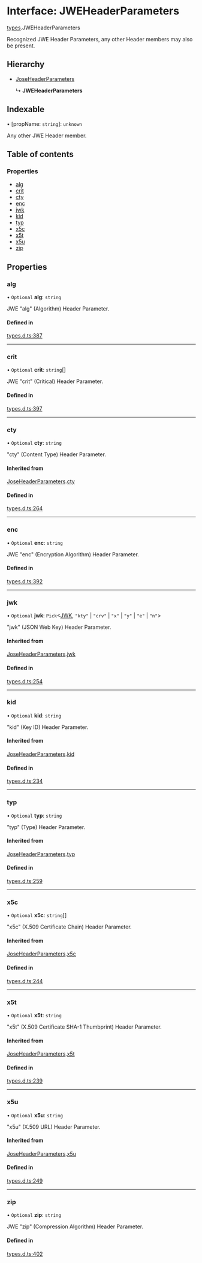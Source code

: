 # Interface: JWEHeaderParameters

[types](../modules/types.md).JWEHeaderParameters

Recognized JWE Header Parameters, any other Header members
may also be present.

## Hierarchy

- [JoseHeaderParameters](types.joseheaderparameters.md)

  ↳ **JWEHeaderParameters**

## Indexable

▪ [propName: `string`]: `unknown`

Any other JWE Header member.

## Table of contents

### Properties

- [alg](types.jweheaderparameters.md#alg)
- [crit](types.jweheaderparameters.md#crit)
- [cty](types.jweheaderparameters.md#cty)
- [enc](types.jweheaderparameters.md#enc)
- [jwk](types.jweheaderparameters.md#jwk)
- [kid](types.jweheaderparameters.md#kid)
- [typ](types.jweheaderparameters.md#typ)
- [x5c](types.jweheaderparameters.md#x5c)
- [x5t](types.jweheaderparameters.md#x5t)
- [x5u](types.jweheaderparameters.md#x5u)
- [zip](types.jweheaderparameters.md#zip)

## Properties

### alg

• `Optional` **alg**: `string`

JWE "alg" (Algorithm) Header Parameter.

#### Defined in

[types.d.ts:387](https://github.com/panva/jose/blob/v3.13.0/src/types.d.ts#L387)

___

### crit

• `Optional` **crit**: `string`[]

JWE "crit" (Critical) Header Parameter.

#### Defined in

[types.d.ts:397](https://github.com/panva/jose/blob/v3.13.0/src/types.d.ts#L397)

___

### cty

• `Optional` **cty**: `string`

"cty" (Content Type) Header Parameter.

#### Inherited from

[JoseHeaderParameters](types.joseheaderparameters.md).[cty](types.joseheaderparameters.md#cty)

#### Defined in

[types.d.ts:264](https://github.com/panva/jose/blob/v3.13.0/src/types.d.ts#L264)

___

### enc

• `Optional` **enc**: `string`

JWE "enc" (Encryption Algorithm) Header Parameter.

#### Defined in

[types.d.ts:392](https://github.com/panva/jose/blob/v3.13.0/src/types.d.ts#L392)

___

### jwk

• `Optional` **jwk**: `Pick`<[JWK](types.jwk.md), ``"kty"`` \| ``"crv"`` \| ``"x"`` \| ``"y"`` \| ``"e"`` \| ``"n"``\>

"jwk" (JSON Web Key) Header Parameter.

#### Inherited from

[JoseHeaderParameters](types.joseheaderparameters.md).[jwk](types.joseheaderparameters.md#jwk)

#### Defined in

[types.d.ts:254](https://github.com/panva/jose/blob/v3.13.0/src/types.d.ts#L254)

___

### kid

• `Optional` **kid**: `string`

"kid" (Key ID) Header Parameter.

#### Inherited from

[JoseHeaderParameters](types.joseheaderparameters.md).[kid](types.joseheaderparameters.md#kid)

#### Defined in

[types.d.ts:234](https://github.com/panva/jose/blob/v3.13.0/src/types.d.ts#L234)

___

### typ

• `Optional` **typ**: `string`

"typ" (Type) Header Parameter.

#### Inherited from

[JoseHeaderParameters](types.joseheaderparameters.md).[typ](types.joseheaderparameters.md#typ)

#### Defined in

[types.d.ts:259](https://github.com/panva/jose/blob/v3.13.0/src/types.d.ts#L259)

___

### x5c

• `Optional` **x5c**: `string`[]

"x5c" (X.509 Certificate Chain) Header Parameter.

#### Inherited from

[JoseHeaderParameters](types.joseheaderparameters.md).[x5c](types.joseheaderparameters.md#x5c)

#### Defined in

[types.d.ts:244](https://github.com/panva/jose/blob/v3.13.0/src/types.d.ts#L244)

___

### x5t

• `Optional` **x5t**: `string`

"x5t" (X.509 Certificate SHA-1 Thumbprint) Header Parameter.

#### Inherited from

[JoseHeaderParameters](types.joseheaderparameters.md).[x5t](types.joseheaderparameters.md#x5t)

#### Defined in

[types.d.ts:239](https://github.com/panva/jose/blob/v3.13.0/src/types.d.ts#L239)

___

### x5u

• `Optional` **x5u**: `string`

"x5u" (X.509 URL) Header Parameter.

#### Inherited from

[JoseHeaderParameters](types.joseheaderparameters.md).[x5u](types.joseheaderparameters.md#x5u)

#### Defined in

[types.d.ts:249](https://github.com/panva/jose/blob/v3.13.0/src/types.d.ts#L249)

___

### zip

• `Optional` **zip**: `string`

JWE "zip" (Compression Algorithm) Header Parameter.

#### Defined in

[types.d.ts:402](https://github.com/panva/jose/blob/v3.13.0/src/types.d.ts#L402)
